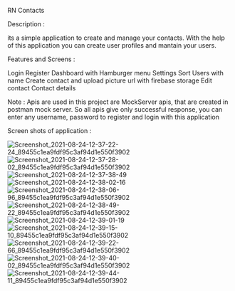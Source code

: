RN Contacts


Description :

its a simple application to create and manage your contacts. With the help of this application you can create user profiles and mantain your users.

Features and Screens :

Login
Register
Dashboard with Hamburger menu
Settings
Sort Users with name
Create contact and upload picture url with firebase storage
Edit contact
Contact details

Note :
Apis are used in this project are MockServer apis, that are created in postman mock server. So all apis give only successful response, you can enter any username, password to register and login with this application

Screen shots of application : 


![Screenshot_2021-08-24-12-37-22-24_89455c1ea9fdf95c3af94d1e550f3902](https://user-images.githubusercontent.com/37571772/130573250-91b91a54-2453-4c3f-8091-c40337500b13.jpg)
![Screenshot_2021-08-24-12-37-28-02_89455c1ea9fdf95c3af94d1e550f3902](https://user-images.githubusercontent.com/37571772/130573256-dd57c9a5-3944-422f-89b7-5f4409bf8f30.jpg)
![Screenshot_2021-08-24-12-37-38-49](https://user-images.githubusercontent.com/37571772/130573258-59d95dea-2702-4712-a258-50c4c2354dc7.jpg)
![Screenshot_2021-08-24-12-38-02-16](https://user-images.githubusercontent.com/37571772/130573262-cde9518b-ebcd-4212-9343-c7cb88397f0e.jpg)
![Screenshot_2021-08-24-12-38-06-96_89455c1ea9fdf95c3af94d1e550f3902](https://user-images.githubusercontent.com/37571772/130573268-b025c750-cb6e-48b7-a3fd-697607a48e99.jpg)
![Screenshot_2021-08-24-12-38-49-22_89455c1ea9fdf95c3af94d1e550f3902](https://user-images.githubusercontent.com/37571772/130573272-5c44e53e-64f1-4958-9478-3c0bfa996e92.jpg)
![Screenshot_2021-08-24-12-39-01-19](https://user-images.githubusercontent.com/37571772/130573279-45c40d40-f382-4502-862c-ddc47e65f3e4.jpg)
![Screenshot_2021-08-24-12-39-15-10_89455c1ea9fdf95c3af94d1e550f3902](https://user-images.githubusercontent.com/37571772/130573282-7c6a8ecc-6f2d-461b-a6cf-39f197cbdfda.jpg)
![Screenshot_2021-08-24-12-39-22-66_89455c1ea9fdf95c3af94d1e550f3902](https://user-images.githubusercontent.com/37571772/130573283-010b09cd-a5fe-424f-ab02-ff6ab0ea0516.jpg)
![Screenshot_2021-08-24-12-39-40-02_89455c1ea9fdf95c3af94d1e550f3902](https://user-images.githubusercontent.com/37571772/130573285-7906d10b-610b-4c04-bac2-537d848c49dc.jpg)
![Screenshot_2021-08-24-12-39-44-11_89455c1ea9fdf95c3af94d1e550f3902](https://user-images.githubusercontent.com/37571772/130573288-eeb4f85c-1bca-4627-9d5b-e46827097565.jpg)

